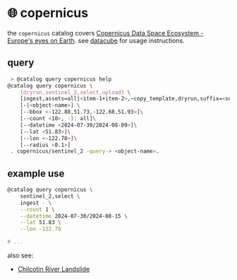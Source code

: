 # 🌐 copernicus

the `copernicus` catalog covers [Copernicus Data Space Ecosystem - Europe's eyes on Earth](https://dataspace.copernicus.eu/). see [datacube](../) for usage instructions.

## query

```bash
 > @catalog query copernicus help
@catalog query copernicus \
	[dryrun,sentinel_2,select,upload] \
	[ingest,assets=all|<item-1+item-2>,~copy_template,dryrun,suffix=<suffix>,upload] \
	[-|<object-name>] \
	[--bbox <-122.88,51.73,-122.68,51.93>]\
	[--count <10>, -1: all]\
	[--datetime <2024-07-30/2024-08-09>]\
	[--lat <51.83>]\
	[--lon <-122.78>]\
	[--radius <0.1>]
 . copernicus/sentinel_2 -query-> <object-name>.
```

## example use

```bash
@catalog query copernicus \
	sentinel_2,select \
	ingest - \
	--count 1 \
	--datetime 2024-07-30/2024-08-15 \
	--lat 51.83 \
	--lon -122.78

# ...
```

also see:

- [Chilcotin River Landslide](./sentinel_2/chilcotin_river_landslide.md)
